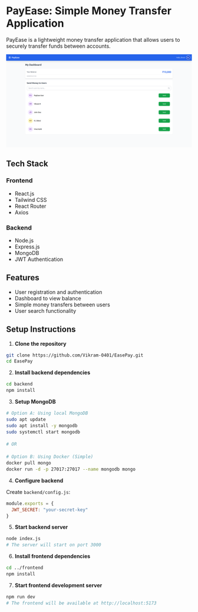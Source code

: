 # PayEase: Simple Money Transfer Application

PayEase is a lightweight money transfer application that allows users to securely transfer funds between accounts.

![PayEase Dashboard](frontend/public/images/dashboard.png)

## Tech Stack

### Frontend
- React.js
- Tailwind CSS
- React Router
- Axios

### Backend
- Node.js
- Express.js
- MongoDB
- JWT Authentication

## Features

- User registration and authentication
- Dashboard to view balance
- Simple money transfers between users
- User search functionality

## Setup Instructions

1. **Clone the repository**

```bash
git clone https://github.com/Vikram-0401/EasePay.git
cd EasePay
```

2. **Install backend dependencies**

```bash
cd backend
npm install
```

3. **Setup MongoDB**

```bash
# Option A: Using local MongoDB
sudo apt update
sudo apt install -y mongodb
sudo systemctl start mongodb

# OR

# Option B: Using Docker (Simple)
docker pull mongo
docker run -d -p 27017:27017 --name mongodb mongo
```

4. **Configure backend**

Create `backend/config.js`:

```javascript
module.exports = {
  JWT_SECRET: "your-secret-key"
}
```

5. **Start backend server**

```bash
node index.js
# The server will start on port 3000
```

6. **Install frontend dependencies**

```bash
cd ../frontend
npm install
```

7. **Start frontend development server**

```bash
npm run dev
# The frontend will be available at http://localhost:5173
```



